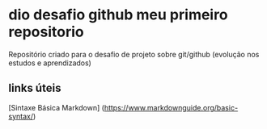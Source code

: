 # dio desafio github meu primeiro repositorio
Repositório criado para o desafio de projeto sobre git/github
(evolução nos estudos e aprendizados)

## links úteis
[Sintaxe Básica Markdown] (https://www.markdownguide.org/basic-syntax/)
